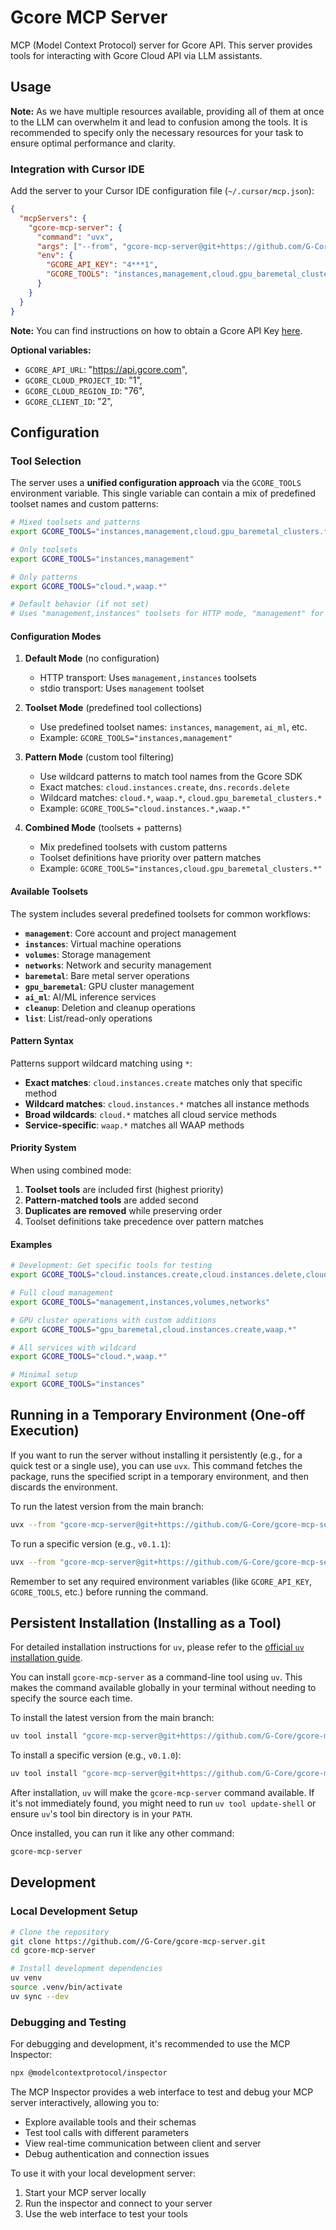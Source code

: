 # Gcore MCP Server

MCP (Model Context Protocol) server for Gcore API. This server provides tools for interacting with Gcore Cloud API via LLM assistants.

## Usage

**Note:** As we have multiple resources available, providing all of them at once to the LLM can overwhelm it and lead to confusion among the tools. It is recommended to specify only the necessary resources for your task to ensure optimal performance and clarity.

### Integration with Cursor IDE

Add the server to your Cursor IDE configuration file (`~/.cursor/mcp.json`):

```json
{
  "mcpServers": {
    "gcore-mcp-server": {
      "command": "uvx",
      "args": ["--from", "gcore-mcp-server@git+https://github.com/G-Core/gcore-mcp-server.git", "gcore-mcp-server"],
      "env": {
        "GCORE_API_KEY": "4***1",
        "GCORE_TOOLS": "instances,management,cloud.gpu_baremetal_clusters.*"
      }
    }
  }
}
```

**Note:** You can find instructions on how to obtain a Gcore API Key [here](https://gcore.com/docs/account-settings/create-use-or-delete-a-permanent-api-token).

**Optional variables:**
- `GCORE_API_URL`: "https://api.gcore.com",
- `GCORE_CLOUD_PROJECT_ID`: "1",
- `GCORE_CLOUD_REGION_ID`: "76",
- `GCORE_CLIENT_ID`: "2",

## Configuration

### Tool Selection

The server uses a **unified configuration approach** via the `GCORE_TOOLS` environment variable. This single variable can contain a mix of predefined toolset names and custom patterns:

```bash
# Mixed toolsets and patterns
export GCORE_TOOLS="instances,management,cloud.gpu_baremetal_clusters.*,dns.records.create"

# Only toolsets
export GCORE_TOOLS="instances,management"

# Only patterns  
export GCORE_TOOLS="cloud.*,waap.*"

# Default behavior (if not set)
# Uses "management,instances" toolsets for HTTP mode, "management" for stdio
```

#### Configuration Modes

1. **Default Mode** (no configuration)
   - HTTP transport: Uses `management,instances` toolsets
   - stdio transport: Uses `management` toolset

2. **Toolset Mode** (predefined tool collections)
   - Use predefined toolset names: `instances`, `management`, `ai_ml`, etc.
   - Example: `GCORE_TOOLS="instances,management"`

3. **Pattern Mode** (custom tool filtering)
   - Use wildcard patterns to match tool names from the Gcore SDK
   - Exact matches: `cloud.instances.create`, `dns.records.delete`
   - Wildcard matches: `cloud.*`, `waap.*`, `cloud.gpu_baremetal_clusters.*`
   - Example: `GCORE_TOOLS="cloud.instances.*,waap.*"`

4. **Combined Mode** (toolsets + patterns)
   - Mix predefined toolsets with custom patterns
   - Toolset definitions have priority over pattern matches
   - Example: `GCORE_TOOLS="instances,cloud.gpu_baremetal_clusters.*"`

#### Available Toolsets

The system includes several predefined toolsets for common workflows:

- **`management`**: Core account and project management
- **`instances`**: Virtual machine operations  
- **`volumes`**: Storage management
- **`networks`**: Network and security management
- **`baremetal`**: Bare metal server operations
- **`gpu_baremetal`**: GPU cluster management
- **`ai_ml`**: AI/ML inference services
- **`cleanup`**: Deletion and cleanup operations
- **`list`**: List/read-only operations

#### Pattern Syntax

Patterns support wildcard matching using `*`:

- **Exact matches**: `cloud.instances.create` matches only that specific method
- **Wildcard matches**: `cloud.instances.*` matches all instance methods
- **Broad wildcards**: `cloud.*` matches all cloud service methods
- **Service-specific**: `waap.*` matches all WAAP methods

#### Priority System

When using combined mode:
1. **Toolset tools** are included first (highest priority)
2. **Pattern-matched tools** are added second
3. **Duplicates are removed** while preserving order
4. Toolset definitions take precedence over pattern matches

#### Examples

```bash
# Development: Get specific tools for testing
export GCORE_TOOLS="cloud.instances.create,cloud.instances.delete,cloud.volumes.create"

# Full cloud management
export GCORE_TOOLS="management,instances,volumes,networks"

# GPU cluster operations with custom additions  
export GCORE_TOOLS="gpu_baremetal,cloud.instances.create,waap.*"

# All services with wildcard
export GCORE_TOOLS="cloud.*,waap.*"

# Minimal setup
export GCORE_TOOLS="instances"
```

## Running in a Temporary Environment (One-off Execution)

If you want to run the server without installing it persistently (e.g., for a quick test or a single use), you can use `uvx`. This command fetches the package, runs the specified script in a temporary environment, and then discards the environment.


To run the latest version from the main branch:
```bash
uvx --from "gcore-mcp-server@git+https://github.com/G-Core/gcore-mcp-server.git" gcore-mcp-server
```

To run a specific version (e.g., `v0.1.1`):
```bash
uvx --from "gcore-mcp-server@git+https://github.com/G-Core/gcore-mcp-server.git@v0.1.1" gcore-mcp-server
```
Remember to set any required environment variables (like `GCORE_API_KEY`, `GCORE_TOOLS`, etc.) before running the command.

## Persistent Installation (Installing as a Tool)

For detailed installation instructions for `uv`, please refer to the [official `uv` installation guide](https://docs.astral.sh/uv/getting-started/installation/).

You can install `gcore-mcp-server` as a command-line tool using `uv`. This makes the command available globally in your terminal without needing to specify the source each time.

To install the latest version from the main branch:
```bash
uv tool install "gcore-mcp-server@git+https://github.com/G-Core/gcore-mcp-server.git"
```

To install a specific version (e.g., `v0.1.0`):
```bash
uv tool install "gcore-mcp-server@git+https://github.com/G-Core/gcore-mcp-server.git@v0.1.0"
```

After installation, `uv` will make the `gcore-mcp-server` command available. If it's not immediately found, you might need to run `uv tool update-shell` or ensure `uv`'s tool bin directory is in your `PATH`.

Once installed, you can run it like any other command:
```bash
gcore-mcp-server
```

## Development

### Local Development Setup

```bash
# Clone the repository
git clone https://github.com//G-Core/gcore-mcp-server.git
cd gcore-mcp-server

# Install development dependencies
uv venv
source .venv/bin/activate
uv sync --dev
```

### Debugging and Testing

For debugging and development, it's recommended to use the MCP Inspector:

```bash
npx @modelcontextprotocol/inspector
```

The MCP Inspector provides a web interface to test and debug your MCP server interactively, allowing you to:
- Explore available tools and their schemas
- Test tool calls with different parameters
- View real-time communication between client and server
- Debug authentication and connection issues

To use it with your local development server:
1. Start your MCP server locally
2. Run the inspector and connect to your server
3. Use the web interface to test your tools

